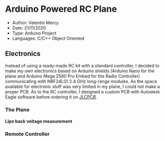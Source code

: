 # Arduino Powered RC Plane #
* Author: Valentin Mercy
* Date: 21/11/2020
* Type: Arduino Project
* Languages: C/C++ Object Oriented

## Electronics ##
Instead of using a ready-made RC kit with a standard controller, I decided to make my own electronics based on Arduino shields (Arduino Nano for the plane and Arduino Mega 2560 Pro Embed for the Radio Controller) communicating with NRF24L01 2.4 GHz long-range modules. As the space available for electronic stuff was very limited in my plane, I could not make a proper PCB. As to the RC controller, I designed a custom PCB with Autodesk Eagle software before ordering it on [JLCPCB](https://jlcpcb.com/).

### The Plane ###
#### Lipo back voltage measurement ####

### Remote Controller ###
